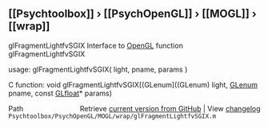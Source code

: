 ## [[Psychtoolbox]] &#8250; [[PsychOpenGL]] &#8250; [[MOGL]] &#8250; [[wrap]]

glFragmentLightfvSGIX  Interface to [OpenGL](OpenGL) function glFragmentLightfvSGIX  
  
usage:  glFragmentLightfvSGIX( light, pname, params )  
  
C function:  void glFragmentLightfvSGIX[(GLenum]((GLenum) light, [GLenum](GLenum) pname, const [GLfloat](GLfloat)\* params)  




<div class="code_header" style="text-align:right;">
  <span style="float:left;">Path&nbsp;&nbsp;</span> <span class="counter">Retrieve <a href=
  "https://raw.github.com/Psychtoolbox-3/Psychtoolbox-3/beta/Psychtoolbox/PsychOpenGL/MOGL/wrap/glFragmentLightfvSGIX.m">current version from GitHub</a> | View <a href=
  "https://github.com/Psychtoolbox-3/Psychtoolbox-3/commits/beta/Psychtoolbox/PsychOpenGL/MOGL/wrap/glFragmentLightfvSGIX.m">changelog</a></span>
</div>
<div class="code">
  <code>Psychtoolbox/PsychOpenGL/MOGL/wrap/glFragmentLightfvSGIX.m</code>
</div>

